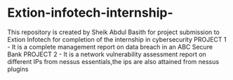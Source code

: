 # Extion-infotech-internship-
This repository is created by Sheik Abdul Basith for project submission to Extion Infotech for completion of the internship in cybersecurity 
PROJECT 1 - It is a complete management report on data breach in an ABC Secure Bank
PROJECT 2 - It is a network vulnerability assessment report on different IPs from nessus essentials,the ips are also attained from nessus plugins
